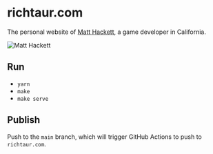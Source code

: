 # richtaur.com

The personal website of [Matt Hackett](https://twitter.com/richtaur), a game developer in California.

![Matt Hackett](https://i.imgur.com/LdPRkva.png)

## Run

* `yarn`
* `make`
* `make serve`

## Publish

Push to the `main` branch, which will trigger GitHub Actions to push to `richtaur.com`.